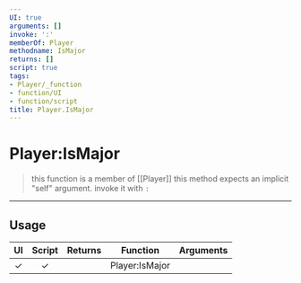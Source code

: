 ```yaml
---
UI: true
arguments: []
invoke: ':'
memberOf: Player
methodname: IsMajor
returns: []
script: true
tags:
- Player/_function
- function/UI
- function/script
title: Player.IsMajor
---
```

# Player:IsMajor
> this function is a member of [[Player]]
> this method expects an implicit "self" argument. invoke it with `:`
-----
## Usage
|  UI | Script | Returns | Function | Arguments |
|:---:|:------:|-------:|:--------:|:---------|
|✓|✓||Player:IsMajor||
